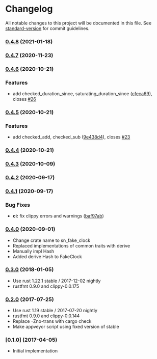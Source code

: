 # Changelog

All notable changes to this project will be documented in this file. See [standard-version](https://github.com/conventional-changelog/standard-version) for commit guidelines.

### [0.4.8](https://github.com/maidsafe/sn_fake_clock/compare/v0.4.7...v0.4.8) (2021-01-18)

### [0.4.7](https://github.com/maidsafe/sn_fake_clock/compare/v0.4.6...v0.4.7) (2020-11-23)

### [0.4.6](https://github.com/maidsafe/sn_fake_clock/compare/v0.4.5...v0.4.6) (2020-10-21)


### Features

* add checked_duration_since, saturating_duration_since ([cfeca69](https://github.com/maidsafe/sn_fake_clock/commit/cfeca699c9c88d3df04ebaaba5d31039e0cd7324)), closes [#26](https://github.com/maidsafe/sn_fake_clock/issues/26)

### [0.4.5](https://github.com/maidsafe/sn_fake_clock/compare/v0.4.4...v0.4.5) (2020-10-21)


### Features

* add checked_add, checked_sub ([9e438d4](https://github.com/maidsafe/sn_fake_clock/commit/9e438d4fade6a4bd61c39f777ad77bf937ba9f20)), closes [#23](https://github.com/maidsafe/sn_fake_clock/issues/23)

### [0.4.4](https://github.com/maidsafe/sn_fake_clock/compare/v0.4.3...v0.4.4) (2020-10-21)

### [0.4.3](https://github.com/maidsafe/sn_fake_clock/compare/v0.4.2...v0.4.3) (2020-10-09)

### [0.4.2](https://github.com/maidsafe/sn_fake_clock/compare/v0.4.1...v0.4.2) (2020-09-17)

### [0.4.1](https://github.com/maidsafe/sn_fake_clock/compare/0.4.0...v0.4.1) (2020-09-17)

### Bug Fixes

* **ci:** fix clippy errors and warnings ([baf97ab](https://github.com/maidsafe/sn_fake_clock/commit/baf97ab609530e5324f9f62f90f1e86987b73d23))

### [0.4.0](https://github.com/maidsafe/sn_fake_clock/compare/0.3.0...v0.4.0) (2020-09-01)

* Change crate name to sn_fake_clock
* Replaced implementations of common traits with derive
* Manually impl Hash
* Added derive Hash to FakeClock

### [0.3.0](https://github.com/maidsafe/sn_fake_clock/compare/0.2.0...v0.3.0) (2018-01-05)
* Use rust 1.22.1 stable / 2017-12-02 nightly
* rustfmt 0.9.0 and clippy-0.0.175

### [0.2.0](https://github.com/maidsafe/sn_fake_clock/compare/0.1.0...v0.2.0) (2017-07-25)
* Use rust 1.19 stable / 2017-07-20 nightly
* rustfmt 0.9.0 and clippy-0.0.144
* Replace -Zno-trans with cargo check
* Make appveyor script using fixed version of stable

### [0.1.0] (2017-04-05)
* Initial implementation
